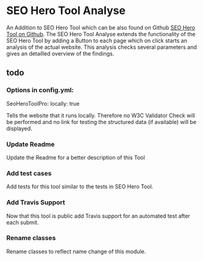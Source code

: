 # SEO Hero Tool Analyse

An Addition to SEO Hero Tool which can be also found on Github [SEO Hero Tool on Github](https://github.com/nomidi/silverstripe-seo-hero-tool-analyse).
The SEO Hero Tool Analyse extends the functionality of the SEO Hero Tool by adding a Button to each page which on click starts an analysis of the actual website.
This analysis checks several parameters and gives an detailled overview of the findings.


## todo


### Options in config.yml:
SeoHeroToolPro:
  locally: true

Tells the website that it runs locally. Therefore no W3C Validator Check will be performed and no link for testing the structured data (if available) will be displayed.

### Update Readme
Update the Readme for a better description of this Tool

### Add test cases
Add tests for this tool similar to the tests in SEO Hero Tool.

### Add Travis Support
Now that this tool is public add Travis support for an automated test after each submit.

### Rename classes
Rename classes to reflect name change of this module.
